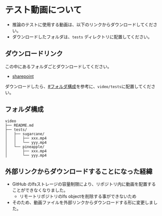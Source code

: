 # テスト動画について

- 推論のテストに使用する動画は、以下のリンクからダウンロードしてください。
- ダウンロードしたフォルダは、`tests` ディレクトリに配置してください。

## ダウンロードリンク

この中にあるフォルダごとダウンロードしてください。

- [sharepoint](https://jikeigroupcom.sharepoint.com/:f:/s/msteams_04e6ef/EtHm-lo3gw5JmedevdS-yHABLzIi1-pK5Czs7t5nzb2j5A?e=QvPZCE)

ダウンロードしたら、[#フォルダ構成](#フォルダ構成)を参考に、`video/tests`に配置してください。

## フォルダ構成

```plaintext
video
├── README.md
├── tests/
│   ├── sugarcane/
│   │   ├── xxx.mp4
│   │   └── yyy.mp4
│   └── pineapple/
│       ├── xxx.mp4
│       └── yyy.mp4
```

## 外部リンクからダウンロードすることになった経緯

- GitHub のlfsストレージの容量制限により、リポジトリ内に動画を配置することができなくなりました。
  - リモートリポジトリのlfs objectを削除する事ができないため
- そのため、動画ファイルを外部リンクからダウンロードする形に変更しました。
